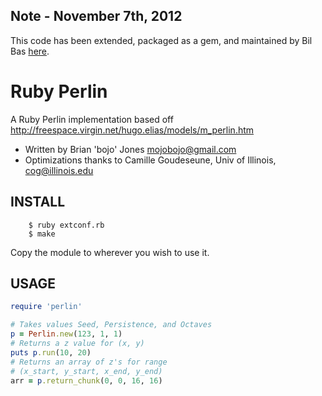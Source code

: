 ## Note - November 7th, 2012

This code has been extended, packaged as a gem, and maintained by Bil Bas [here](https://github.com/Spooner/ruby-perlin).

# Ruby Perlin

A Ruby Perlin implementation based off
<http://freespace.virgin.net/hugo.elias/models/m_perlin.htm>

- Written by Brian 'bojo' Jones <mojobojo@gmail.com>
- Optimizations thanks to Camille Goudeseune, Univ of Illinois, <cog@illinois.edu>

## INSTALL

		$ ruby extconf.rb
		$ make

Copy the module to wherever you wish to use it.

## USAGE

``` ruby
require 'perlin'

# Takes values Seed, Persistence, and Octaves
p = Perlin.new(123, 1, 1)
# Returns a z value for (x, y)
puts p.run(10, 20) 
# Returns an array of z's for range 
# (x_start, y_start, x_end, y_end)
arr = p.return_chunk(0, 0, 16, 16)
```
